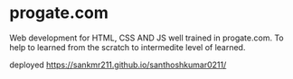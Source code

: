 # progate.com


Web development for HTML, CSS AND JS well trained in progate.com. To help to learned from the scratch to intermedite level of learned.


deployed https://sankmr211.github.io/santhoshkumar0211/
